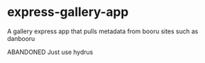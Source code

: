 # express-gallery-app
A gallery express app that pulls metadata from booru sites such as danbooru

ABANDONED
Just use hydrus
